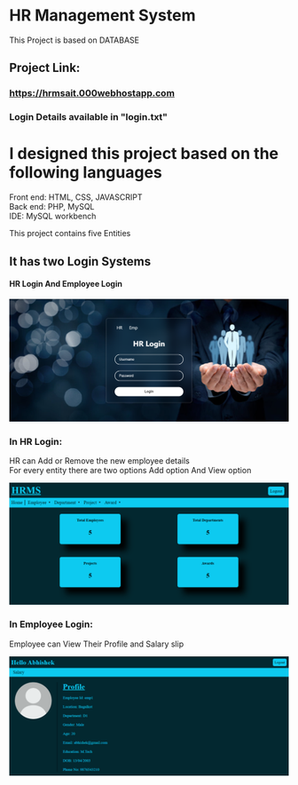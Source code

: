 # HR Management System
This Project is based on DATABASE <br>

## Project Link: 
### https://hrmsait.000webhostapp.com
### Login Details available in "login.txt"

# I designed this project based on the following languages
Front end: HTML, CSS, JAVASCRIPT <br>
Back end: PHP, MySQL <br>
IDE: MySQL workbench

This project contains five Entities

## It has two Login Systems
<h4>HR Login And Employee Login</h4>

![Logo](/Images/Login.png)

### In HR Login: <br>
HR can Add or Remove the new employee details <br>
For every entity there are two options 
Add option And View option

![Logo](/Images/HR_Homepage.png)

### In Employee Login: <br>
Employee can View Their Profile and Salary slip

![Logo](/Images/Employee_Homepage.png)

